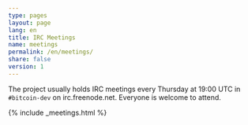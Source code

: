 ```yaml
---
type: pages
layout: page
lang: en
title: IRC Meetings
name: meetings
permalink: /en/meetings/
share: false
version: 1
---
```

The project usually holds IRC meetings every Thursday at 19:00 UTC in `#bitcoin-dev` on irc.freenode.net.
Everyone is welcome to attend.

{% include _meetings.html %}
